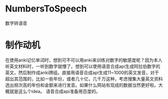 # NumbersToSpeech
数字转语音
# 制作动机
在使用anki记忆单词时，想到可不可以用anki来训练对数字的敏感度呢？因为本人听英文材料时，一听到数字就懵了。想到可以使用语音合成api生成阿拉伯数字的英文，然后制作成anki牌组。直接用语音合成api生成11~1000的英文发音，对于超出其范围的，比如一些年份，或者几十亿，几千万这种，考虑搜集大量英文资料选出频次高的年份和金额来进行发音。如果什么网站有现成的数据当然更好啦。大概就是这么个idea。
语音合成api准备用百度的。
